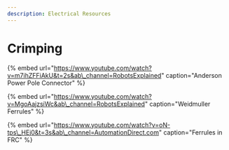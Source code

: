```yaml
---
description: Electrical Resources
---
```


# Crimping

{% embed url="https://www.youtube.com/watch?v=m7ihZFFiAkU&t=2s&ab\_channel=RobotsExplained" caption="Anderson Power Pole Connector" %}

{% embed url="https://www.youtube.com/watch?v=MgoAajzsiWc&ab\_channel=RobotsExplained" caption="Weidmuller Ferrules" %}

{% embed url="https://www.youtube.com/watch?v=oN-tps\_HEj0&t=3s&ab\_channel=AutomationDirect.com" caption="Ferrules in FRC" %}








